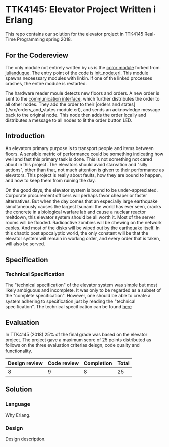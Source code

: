 # TTK4145: Elevator Project Written i Erlang
This repo contains our solution for the elevator project in TTK4145 Real-Time Programming spring 2018.

## For the Codereview
The only module not entirely written by us is the [color module](./src/color.erl) forked from [julianduque](https://github.com/julianduque/erlang-color). The entry point of the code is [init_node.erl](./src/init_node.erl). This module spawns neceessary modules with linkin. If one of the linked processes crashes, the entire module is restarted.

The hardware reader moule detects new floors and orders. A new order is sent to the [communication interface](./src/communication_interface.erl), which further distributes the order to all other nodes. They add the order to their [orders and states](./src/orders_and_states module.erl), and sends an acknowledge message back to the original node. This node then adds the order locally and distributes a message to all nodes to lit the order button LED.


## Introduction
An elevators primary purpose is to transport people and items between floors. A sensible metric of performance could be something indicating how well and fast this primary task is done. This is not something not cared about in this project. The elevators should avoid starvation and "silly actions", other than that, not much attention is given to their performance as elevators. This project is really about faults, how they are bound to happen, and how to keep them from ruining the day. 

On the good days, the elevator system is bound to be under-appreciated. Corporate procurement officers will perhaps favor cheaper or faster alternatives. But when the day comes that an especially large earthquake simultaneously causes the largest tsunami the world has ever seen, cracks the concrete in a biological warfare lab and cause a nuclear reactor meltdown, this elevator system should be all worth it. Most of the server rooms will be flooded. Radioactive zombies will be chewing on the network cables. And most of the disks will be wiped out by the earthquake itself. In this chaotic post apocalyptic world, the only constant will be that the elevator system will remain in working order, and every order that is taken, will also be served.

## Specification
### Technical Specification
The "technical specification" of the elevator system was simple but most likely ambiguous and incomplete. It was only to be regarded as a subset of the "complete specification". However, one should be able to create a system adhering to specification just by reading the "technical specification". The technical specification can be found [here](SPECIFICATION.md)

## Evaluation
In TTK4145 (2018) 25% of the final grade was based on the elevator project. The project gave a maximum score of 25 points distributed as follows on the three evaluation criterias deisgn, code quality and functionality.

| Design review | Code review | Completion | Total |
| ------------- | ----------- | ---------- | ----- |
| 8             | 9           | 8          | 25    |

## Solution
### Language
Why Erlang.

### Design
Design description.
